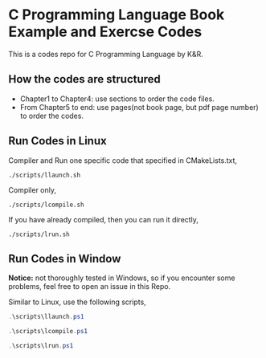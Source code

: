 # C Programming Language Book Example and Exercse Codes

This is a codes repo for C Programming Language by K&R.

## How the codes are structured

- Chapter1 to Chapter4: use sections to order the code files.
- From Chapter5 to end: use pages(not book page, but pdf page number) to order the codes.

## Run Codes in Linux

Compiler and Run one specific code that specified in CMakeLists.txt,

```shell
./scripts/llaunch.sh
```

Compiler only,

```shell
./scripts/lcompile.sh
```

If you have already compiled, then you can run it directly,

```shell
./scripts/lrun.sh
```

## Run Codes in Window

**Notice:** not thoroughly tested in Windows, so if you encounter some problems, feel free to open an issue in this Repo.

Similar to Linux, use the following scripts,

```powershell
.\scripts\llaunch.ps1
```

```powershell
.\scripts\lcompile.ps1
```

```powershell
.\scripts\lrun.ps1
```
